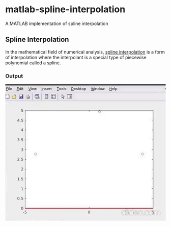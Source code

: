 # matlab-spline-interpolation
A MATLAB implementation of spline interpolation
## Spline Interpolation
In the mathematical field of numerical analysis, [spline interpolation](https://en.wikipedia.org/wiki/Spline_interpolation) is a form of interpolation where the interpolant is a special type of piecewise polynomial called a spline.
### Output
![spline](images/spline.gif)
